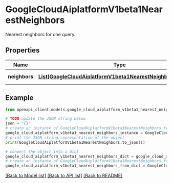 # GoogleCloudAiplatformV1beta1NearestNeighbors

Nearest neighbors for one query.

## Properties

Name | Type | Description | Notes
------------ | ------------- | ------------- | -------------
**neighbors** | [**List[GoogleCloudAiplatformV1beta1NearestNeighborsNeighbor]**](GoogleCloudAiplatformV1beta1NearestNeighborsNeighbor.md) | All its neighbors. | [optional] 

## Example

```python
from openapi_client.models.google_cloud_aiplatform_v1beta1_nearest_neighbors import GoogleCloudAiplatformV1beta1NearestNeighbors

# TODO update the JSON string below
json = "{}"
# create an instance of GoogleCloudAiplatformV1beta1NearestNeighbors from a JSON string
google_cloud_aiplatform_v1beta1_nearest_neighbors_instance = GoogleCloudAiplatformV1beta1NearestNeighbors.from_json(json)
# print the JSON string representation of the object
print(GoogleCloudAiplatformV1beta1NearestNeighbors.to_json())

# convert the object into a dict
google_cloud_aiplatform_v1beta1_nearest_neighbors_dict = google_cloud_aiplatform_v1beta1_nearest_neighbors_instance.to_dict()
# create an instance of GoogleCloudAiplatformV1beta1NearestNeighbors from a dict
google_cloud_aiplatform_v1beta1_nearest_neighbors_from_dict = GoogleCloudAiplatformV1beta1NearestNeighbors.from_dict(google_cloud_aiplatform_v1beta1_nearest_neighbors_dict)
```
[[Back to Model list]](../README.md#documentation-for-models) [[Back to API list]](../README.md#documentation-for-api-endpoints) [[Back to README]](../README.md)


